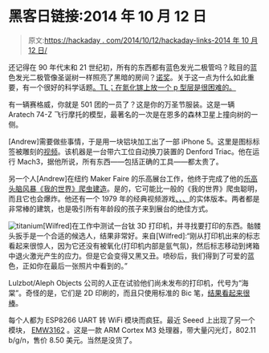 # 黑客日链接:2014 年 10 月 12 日

> 原文:[https://hackaday . com/2014/10/12/hackaday-links-2014 年 10 月 12 日/](https://hackaday.com/2014/10/12/hackaday-links-october-12-2014/)

还记得在 90 年代末和 21 世纪初，所有的东西都有蓝色发光二极管吗？眩目的蓝色发光二极管像圣诞树一样照亮了黑暗的房间？[诺奖](http://www.bbc.com/news/science-environment-29518521)。关于这一点为什么如此重要，有一个很好的科学话题[。TL；在氮化镓上放一个 p 型层是很困难的。](http://www.reddit.com/r/askscience/comments/2ijwpn/why_was_it_much_harder_to_develop_blue_leds_than/)

有一辆赛格威，你就是 501 团的一员了？这是你的万圣节服装。这是一辆 Aratech 74-Z 飞行摩托的模型，最著名的一次是在恩多的森林卫星上撞向树的一侧。

[Andrew]需要做些事情，于是用一块铝块加工出了一部 iPhone 5。这里是图标标签被雕刻的[视频](https://www.youtube.com/watch?v=4uP9GoYmb20)。该机器是一台带六工位自动换刀装置的 Denford Triac。他在运行 Mach3，据他所说，所有东西——包括正确的工具——都太贵了。

另一个人[Andrew]在纽约 Maker Faire 的乐高展台工作，他终于完成了他的[乐高头脑风暴《我的世界》爬虫建造](http://08milluz.wordpress.com/2014/10/09/creep3r/)。是的，它可能比一般的《我的世界》爬虫聪明，而且它也会爆炸。他还有一个 1979 年的经典视频游戏[、*、*、](http://08milluz.wordpress.com/2014/05/02/lunar-land3r/)的实体版本。两者都是非常棒的建筑，也是吸引所有年龄段的孩子来到展台的绝佳方式。

![titanium](../Images/6ce500eeb783f73d52518e6c5f4c6d6f.png)[Wilfred]在工作中测试一台钛 3D 打印机，并寻找要打印的东西。骷髅头扳手是一个合适的候选人，结果非常好。来自[Wilfred]:“刚从打印机出来的标志看起来很惊人，因为它还没有被氧化(打印机内部是氩气氛)，然后标志移动到烤箱中退火激光产生的应力。但是它会变得又黑又丑。喷砂后，我们得到了可爱的蓝色，正如你在最后一张照片中看到的。”

Lulzbot/Aleph Objects 公司的人正在试验他们尚未发布的打印机，代号为“海棠”。奇怪的是，它们是 2D 印刷的，而且只使用标准的 Bic 笔，[结果看起来很棒](https://forum.lulzbot.com/viewtopic.php?f=16&t=1227)。

每个人都为 ESP8266 UART 转 WiFi 模块而疯狂。最近 Seeed 上出现了另一个模块， [EMW3162](http://www.seeedstudio.com/depot/EMW3162-WiFi-Module-p-2122.html) 。这是一款 ARM Cortex M3 处理器，带大量闪光灯，802.11 b/g/n，售价 8.50 美元。当然是没货了。